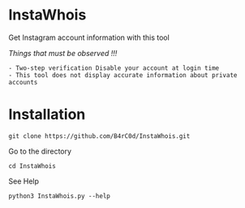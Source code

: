 # InstaWhois

Get Instagram account information with this tool

  *Things that must be observed !!!*

    - Two-step verification Disable your account at login time
    - This tool does not display accurate information about private accounts

# Installation

```
git clone https://github.com/B4rC0d/InstaWhois.git
```
Go to the directory
```
cd InstaWhois
```
See Help
```
python3 InstaWhois.py --help
```
